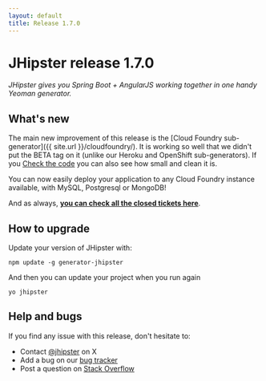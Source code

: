```yaml
---
layout: default
title: Release 1.7.0
---
```


JHipster release 1.7.0
==================

*JHipster gives you Spring Boot + AngularJS working together in one handy Yeoman generator.*

What's new
----------

The main new improvement of this release is the [Cloud Foundry sub-generator]({{ site.url }}/cloudfoundry/). It is working so well that we didn't put the BETA tag on it (unlike our Heroku and OpenShift sub-generators). If you [Check the code](https://github.com/jhipster/generator-jhipster/tree/master/cloudfoundry) you can also see how small and clean it is.

You can now easily deploy your application to any Cloud Foundry instance available, with MySQL, Postgresql or MongoDB!

And as always, __[you can check all the closed tickets here](https://github.com/jhipster/generator-jhipster/issues?q=milestone%3A1.7.0+is%3Aclosed)__.

How to upgrade
------------

Update your version of JHipster with:

```
npm update -g generator-jhipster
```

And then you can update your project when you run again

```
yo jhipster
```

Help and bugs
--------------

If you find any issue with this release, don't hesitate to:

- Contact [@jhipster](https://twitter.com/jhipster) on X
- Add a bug on our [bug tracker](https://github.com/jhipster/generator-jhipster/issues?state=open)
- Post a question on [Stack Overflow](http://stackoverflow.com/tags/jhipster/info)
